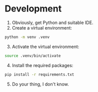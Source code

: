 # Development
1. Obviously, get Python and suitable IDE.
2. Create a virtual environment:
```bash
python -m venv .venv
```
3. Activate the virtual environment:
```bash
source .venv/bin/activate
```
4. Install the required packages:
```bash
pip install -r requirements.txt
```
5. Do your thing, I don't know.